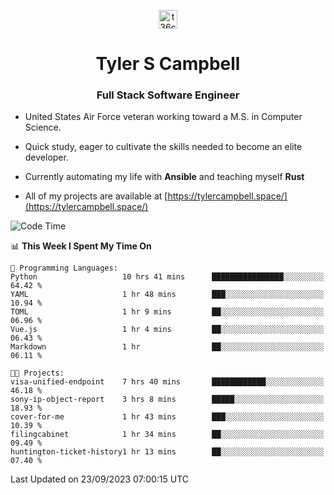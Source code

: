 <p align="center">
<a href="https://www.linkedin.com/in/t36campbell" target="blank"><img align="center" src="https://ik.imagekit.io/t36campbell/Portfolio/linkedin.png.original_m8bbGgPh6.png" alt="t36campbell" height="30" width="30" /></a>
</p>
<h1 align="center">Tyler S Campbell</h1>
<h3 align="center">Full Stack Software Engineer</h3>

* United States Air Force veteran working toward a M.S. in Computer Science.

* Quick study, eager to cultivate the skills needed to become an elite developer.

* Currently automating my life with **Ansible** and teaching myself **Rust**

* All of my projects are available at [https://tylercampbell.space/](https://tylercampbell.space/)

<!--START_SECTION:waka-->
![Code Time](http://img.shields.io/badge/Code%20Time-2%2C835%20hrs%2059%20mins-blue)

📊 **This Week I Spent My Time On** 

```text
💬 Programming Languages: 
Python                   10 hrs 41 mins      ████████████████░░░░░░░░░   64.42 % 
YAML                     1 hr 48 mins        ███░░░░░░░░░░░░░░░░░░░░░░   10.94 % 
TOML                     1 hr 9 mins         ██░░░░░░░░░░░░░░░░░░░░░░░   06.96 % 
Vue.js                   1 hr 4 mins         ██░░░░░░░░░░░░░░░░░░░░░░░   06.43 % 
Markdown                 1 hr                ██░░░░░░░░░░░░░░░░░░░░░░░   06.11 % 

🐱‍💻 Projects: 
visa-unified-endpoint    7 hrs 40 mins       ████████████░░░░░░░░░░░░░   46.18 % 
sony-ip-object-report    3 hrs 8 mins        █████░░░░░░░░░░░░░░░░░░░░   18.93 % 
cover-for-me             1 hr 43 mins        ███░░░░░░░░░░░░░░░░░░░░░░   10.39 % 
filingcabinet            1 hr 34 mins        ██░░░░░░░░░░░░░░░░░░░░░░░   09.49 % 
huntington-ticket-history1 hr 13 mins        ██░░░░░░░░░░░░░░░░░░░░░░░   07.40 % 
```


 Last Updated on 23/09/2023 07:00:15 UTC
<!--END_SECTION:waka-->
